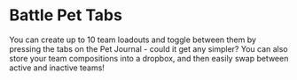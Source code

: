 Battle Pet Tabs
==================
You can create up to 10 team loadouts and toggle between them by pressing the tabs on the Pet Journal - could it get any simpler? You can also store your team compositions into a dropbox, and then easily swap between active and inactive teams!
